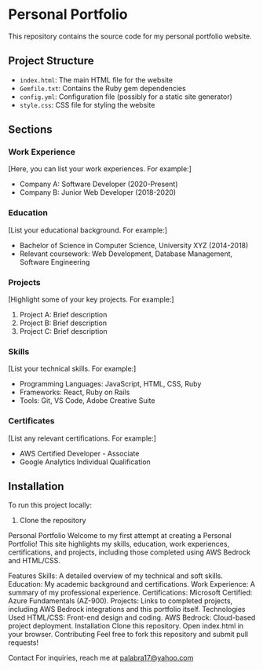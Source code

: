 # Personal Portfolio

This repository contains the source code for my personal portfolio website.

## Project Structure

- `index.html`: The main HTML file for the website
- `Gemfile.txt`: Contains the Ruby gem dependencies
- `config.yml`: Configuration file (possibly for a static site generator)
- `style.css`: CSS file for styling the website

## Sections

### Work Experience

[Here, you can list your work experiences. For example:]

- Company A: Software Developer (2020-Present)
- Company B: Junior Web Developer (2018-2020)

### Education

[List your educational background. For example:]

- Bachelor of Science in Computer Science, University XYZ (2014-2018)
- Relevant coursework: Web Development, Database Management, Software Engineering

### Projects

[Highlight some of your key projects. For example:]

1. Project A: Brief description
2. Project B: Brief description
3. Project C: Brief description

### Skills

[List your technical skills. For example:]

- Programming Languages: JavaScript, HTML, CSS, Ruby
- Frameworks: React, Ruby on Rails
- Tools: Git, VS Code, Adobe Creative Suite

### Certificates

[List any relevant certifications. For example:]

- AWS Certified Developer - Associate
- Google Analytics Individual Qualification

## Installation

To run this project locally:

1. Clone the repository






Personal Portfolio
Welcome to my first attempt at creating a Personal Portfolio! This site highlights my skills, education, work experiences, certifications, and projects, including those completed using AWS Bedrock and HTML/CSS.

Features
Skills: A detailed overview of my technical and soft skills.
Education: My academic background and certifications.
Work Experience: A summary of my professional experience.
Certifications: Microsoft Certified: Azure Fundamentals (AZ-900).
Projects: Links to completed projects, including AWS Bedrock integrations and this portfolio itself.
Technologies Used
HTML/CSS: Front-end design and coding.
AWS Bedrock: Cloud-based project deployment.
Installation
Clone this repository.
Open index.html in your browser.
Contributing
Feel free to fork this repository and submit pull requests!

Contact
For inquiries, reach me at palabra17@yahoo.com
